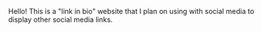 Hello! This is a "link in bio" website that I plan on using with social media to display other social media links. 


